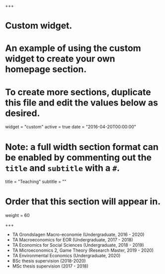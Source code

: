 +++
# Custom widget.
# An example of using the custom widget to create your own homepage section.
# To create more sections, duplicate this file and edit the values below as desired.
widget = "custom"
active = true
date = "2016-04-20T00:00:00"

# Note: a full width section format can be enabled by commenting out the `title` and `subtitle` with a `#`.
title = "Teaching"
subtitle = ""

# Order that this section will appear in.
weight = 60

+++

- TA Grondslagen Macro-economie (Undergraduate, 2016 - 2020)
- TA Macroeconomics for EOR (Undergraduate, 2017 - 2018)
- TA Economics for Social Sciences (Undergraduate, 2018 - 2019)
- TA Microeconomics 2, Game Theory (Research Master, 2019 - 2020) 
- TA Environmental Economics (Undergraduate, 2020)
- BSc thesis supervision (2018-2020)
- MSc thesis supervision (2017 - 2018)
